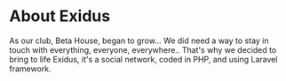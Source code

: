 # About Exidus
As our club, Beta House, began to grow... We did need a way to stay in touch with everything, everyone, everywhere..
That's why we decided to bring to life Exidus, it's a social network, coded in PHP, and using Laravel framework.
